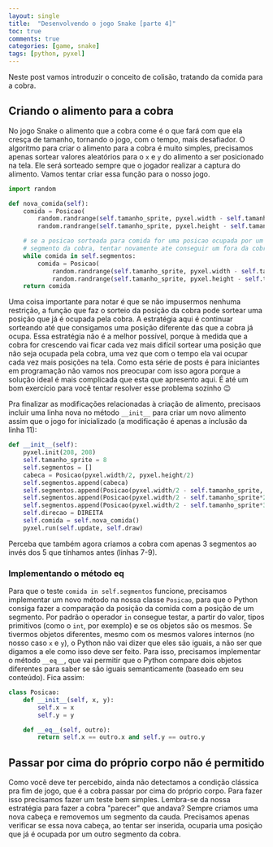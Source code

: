 ```yaml
---
layout: single
title:  "Desenvolvendo o jogo Snake [parte 4]"
toc: true
comments: true
categories: [game, snake]
tags: [python, pyxel]
---
```


Neste post vamos introduzir o conceito de colisão, tratando da comida para a cobra.

## Criando o alimento para a cobra

No jogo Snake o alimento que a cobra come é o que fará com que ela cresça de tamanho, tornando o jogo, com o tempo, mais desafiador. O algoritmo para criar o alimento para a cobra é muito simples, precisamos apenas sortear valores aleatórios para o `x` e `y` do alimento a ser posicionado na tela. Ele será sorteado sempre que o jogador realizar a captura do alimento. Vamos tentar criar essa função para o nosso jogo.

```python
import random

def nova_comida(self):
    comida = Posicao(
        random.randrange(self.tamanho_sprite, pyxel.width - self.tamanho_sprite, self.tamanho_sprite),
        random.randrange(self.tamanho_sprite, pyxel.height - self.tamanho_sprite, self.tamanho_sprite))

    # se a posicao sorteada para comida for uma posicao ocupada por um
    # segmento da cobra, tentar novamente ate conseguir um fora da cobra
    while comida in self.segmentos:
        comida = Posicao(
            random.randrange(self.tamanho_sprite, pyxel.width - self.tamanho_sprite, self.tamanho_sprite),
            random.randrange(self.tamanho_sprite, pyxel.height - self.tamanho_sprite, self.tamanho_sprite))
    return comida
```

Uma coisa importante para notar é que se não impusermos nenhuma restrição, a função que faz o sorteio da posição da cobra pode sortear uma posição que já é ocupada pela cobra. A estratégia aqui é continuar sorteando até que consigamos uma posição diferente das que a cobra já ocupa. Essa estratégia não é a melhor possível, porque à medida que a cobra for crescendo vai ficar cada vez mais difícil sortear uma posição que não seja ocupada pela cobra, uma vez que com o tempo ela vai ocupar cada vez mais posições na tela. Como esta série de posts é para iniciantes em programação não vamos nos preocupar com isso agora porque a solução ideal é mais complicada que esta que apresento aqui. É até um bom exercício para você tentar resolver esse problema sozinho :wink:

Pra finalizar as modificações relacionadas à criação de alimento, precisaos incluir uma linha nova no método `__init__` para criar um novo alimento assim que o jogo for inicializado (a modificação é apenas a inclusão da linha 11):
```python
def __init__(self):
    pyxel.init(208, 208)
    self.tamanho_sprite = 8
    self.segmentos = []
    cabeca = Posicao(pyxel.width/2, pyxel.height/2)
    self.segmentos.append(cabeca)
    self.segmentos.append(Posicao(pyxel.width/2 - self.tamanho_sprite, pyxel.height/2))
    self.segmentos.append(Posicao(pyxel.width/2 - self.tamanho_sprite*2, pyxel.height/2))
    self.segmentos.append(Posicao(pyxel.width/2 - self.tamanho_sprite*3, pyxel.height/2))
    self.direcao = DIREITA
    self.comida = self.nova_comida()
    pyxel.run(self.update, self.draw)
```
Perceba que também agora criamos a cobra com apenas 3 segmentos ao invés dos 5 que tínhamos antes (linhas 7-9).
### Implementando o método __eq__

Para que o teste `comida in self.segmentos` funcione, precisamos implementar um novo método na nossa classe `Posicao`, para que o Python consiga fazer a comparação da posição da comida com a posição de um segmento. Por padrão o operador `in` consegue testar, a partir do valor, tipos primitivos (como o `int`, por exemplo) e se os objetos são os mesmos. Se tivermos objetos diferentes, mesmo com os mesmos valores internos (no nosso caso `x` e `y`), o Python não vai dizer que eles são iguais, a não ser que digamos a ele como isso deve ser feito. Para isso, precisamos implementar o método `__eq__`, que vai permitir que o Python compare dois objetos diferentes para saber se são iguais semanticamente (baseado em seu conteúdo). Fica assim:

```python
class Posicao:
    def __init__(self, x, y):
        self.x = x
        self.y = y

    def __eq__(self, outro):
        return self.x == outro.x and self.y == outro.y
```

## Passar por cima do próprio corpo não é permitido

Como você deve ter percebido, ainda não detectamos a condição clássica pra fim de jogo, que é a cobra passar por cima do próprio corpo. Para fazer isso precisamos fazer um teste bem simples. Lembra-se da nossa estratégia para fazer a cobra "parecer" que andava? Sempre criamos uma nova cabeça e removemos um segmento da cauda. Precisamos apenas verificar se essa nova cabeça, ao tentar ser inserida, ocuparia uma posição que já é ocupada por um outro segmento da cobra.
